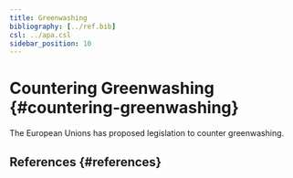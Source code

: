 ```yaml
---
title: Greenwashing
bibliography: [../ref.bib]
csl: ../apa.csl
sidebar_position: 10
---
```


# Countering Greenwashing {#countering-greenwashing}

The European Unions has proposed legislation to counter greenwashing.

## References {#references}
